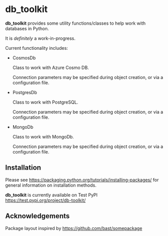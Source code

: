 # db_toolkit

**db_toolkit** provides some utility functions/classes to help work with databases in Python.

It is _definitely_ a work-in-progress.

Current functionality includes:

* CosmosDb

    Class to work with Azure Cosmo DB. 
    
    Connection parameters may be specified during object creation, or via a configuration file.
    
* PostgresDb

    Class to work with PostgreSQL.
    
    Connection parameters may be specified during object creation, or via a configuration file.

* MongoDb

    Class to work with MongoDb.
    
    Connection parameters may be specified during object creation, or via a configuration file.
    
## Installation
Please see https://packaging.python.org/tutorials/installing-packages/ for general information on installation methods.

**db_toolkit** is currently available on Test PyPI https://test.pypi.org/project/db-toolkit/



    
## Acknowledgements

Package layout inspired by https://github.com/bast/somepackage
